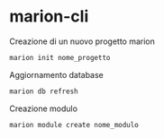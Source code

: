 # marion-cli
Creazione di un nuovo progetto marion
```bash
marion init nome_progetto
```
Aggiornamento database
```bash
marion db refresh
```

Creazione modulo
```bash
marion module create nome_modulo
```